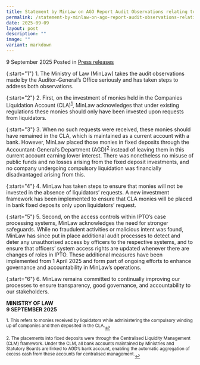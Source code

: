 ```yaml
---
title: Statement by MinLaw on AGO Report Audit Observations relating to IPTO
permalink: /statement-by-minlaw-on-ago-report-audit-observations-relating-to-ipto/
date: 2025-09-09
layout: post
description: ""
image: ""
variant: markdown
---
```

9 September 2025 Posted in [Press releases](/news/press-releases)

{:start="1"}
1.&nbsp;The Ministry of Law (MinLaw) takes the audit observations made by the Auditor-General’s Office seriously and has taken steps to address both observations.
 
{:start="2"}
2.&nbsp;First, on the investment of monies held in the Companies Liquidation Account (CLA)<sup><a href="#fn1" id="ref1">1</a></sup>, MinLaw acknowledges that under existing regulations these monies should only have been invested upon requests from liquidators.

{:start="3"}
3.&nbsp;When no such requests were received, these monies should have remained in the CLA, which is maintained as a current account with a bank. However, MinLaw placed those monies in fixed deposits through the Accountant-General’s Department (AGD)<sup><a href="#fn2" id="ref2">2</a></sup> instead of leaving them in this current account earning lower interest. There was nonetheless no misuse of public funds and no losses arising from the fixed deposit investments, and no company undergoing compulsory liquidation was financially disadvantaged arising from this.

{:start="4"}
4.&nbsp;MinLaw has taken steps to ensure that monies will not be invested in the absence of liquidators’ requests. A new investment framework has been implemented to ensure that CLA monies will be placed in bank fixed deposits only upon liquidators’ request.

{:start="5"}
5.&nbsp;Second, on the access controls within IPTO’s case processing systems, MinLaw acknowledges the need for stronger safeguards. While no fraudulent activities or malicious intent was found, MinLaw has since put in place additional audit processes to detect and deter any unauthorised access by officers to the respective systems, and to ensure that officers’ system access rights are updated whenever there are changes of roles in IPTO. These additional measures have been implemented from 1 April 2025 and form part of ongoing efforts to enhance governance and accountability in MinLaw’s operations.

{:start="6"}
6.&nbsp;MinLaw remains committed to continually improving our processes to ensure transparency, good governance, and accountability to our stakeholders.

<b>MINISTRY OF LAW</b><br>
<b>9 SEPTEMBER 2025</b>

<p></p><p><sup id="fn1">1.&nbsp;This refers to monies received by liquidators while administering the compulsory winding up of companies and then deposited in the CLA.</sup><a href="#ref1" title="Jump back to footnote 1 in the text." style="font-size: 12px">↩</a></p>
<p></p><p><sup id="fn2">2.&nbsp;The placements into fixed deposits were through the Centralised Liquidity Management (CLM) framework. Under the CLM, all bank accounts maintained by Ministries and Statutory Boards are linked to AGD’s bank account, enabling the automatic aggregation of excess cash from these accounts for centralised management.</sup><a href="#ref2" title="Jump back to footnote 2 in the text." style="font-size: 12px">↩</a></p>
